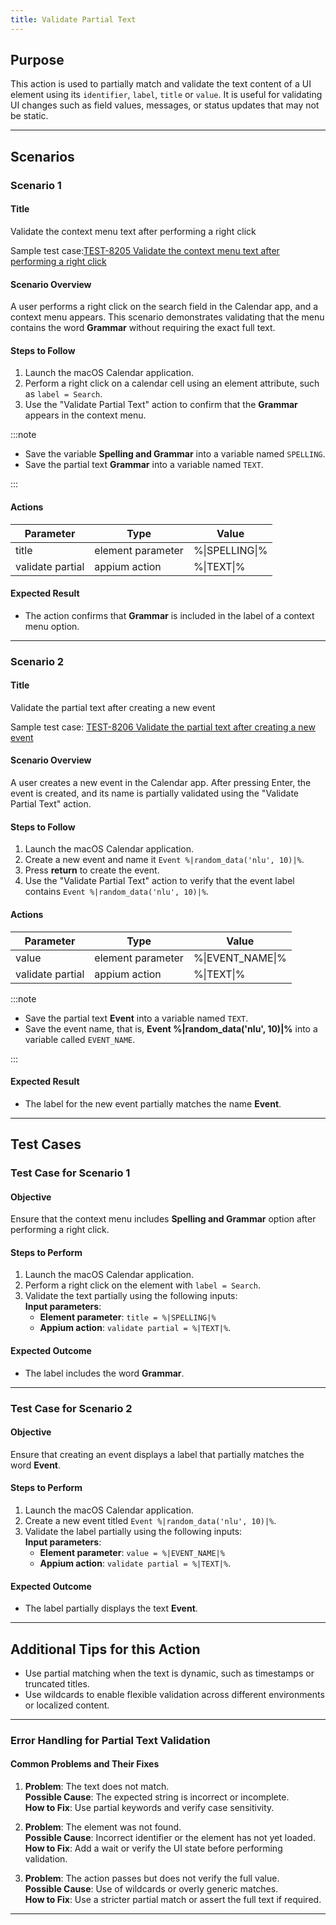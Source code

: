 ```yaml
---
title: Validate Partial Text
---
```


## Purpose
This action is used to partially match and validate the text content of a UI element using its `identifier`, `label`, `title` or `value`. It is useful for validating UI changes such as field values, messages, or status updates that may not be static.

---

## Scenarios

### Scenario 1

#### Title
Validate the context menu text after performing a right click

Sample test case:[TEST-8205 Validate the context menu text after performing a right click](https://zeuz.zeuz.ai/Home/ManageTestCases/Edit/TEST-8205/)

#### Scenario Overview
A user performs a right click on the search field in the Calendar app, and a context menu appears. This scenario demonstrates validating that the menu contains the word **Grammar** without requiring the exact full text.

#### Steps to Follow
1. Launch the macOS Calendar application.
2. Perform a right click on a calendar cell using an element attribute, such as `label = Search`.
3. Use the "Validate Partial Text" action to confirm that the **Grammar** appears in the context menu.

:::note
- Save the variable **Spelling and Grammar** into a variable named `SPELLING`.
- Save the partial text **Grammar** into a variable named `TEXT`.

:::

#### Actions

|  Parameter         |  Type               |  Value           |
|--------------------|---------------------|------------------|
|  title             |  element parameter  |  %\|SPELLING\|%  |
|  validate partial  |  appium action      |  %\|TEXT\|%      |

#### Expected Result
- The action confirms that **Grammar** is included in the label of a context menu option.

---

### Scenario 2

#### Title
Validate the partial text after creating a new event

Sample test case: [ TEST-8206 Validate the partial text after creating a new event](https://zeuz.zeuz.ai/Home/ManageTestCases/Edit/TEST-8206/)

#### Scenario Overview
A user creates a new event in the Calendar app. After pressing Enter, the event is created, and its name is partially validated using the "Validate Partial Text" action.

#### Steps to Follow
1. Launch the macOS Calendar application.
2. Create a new event and name it `Event %|random_data('nlu', 10)|%`.
3. Press **return** to create the event.
4. Use the "Validate Partial Text" action to verify that the event label contains `Event %|random_data('nlu', 10)|%`.

#### Actions

|  Parameter         |  Type               |  Value             |
|--------------------|---------------------|--------------------|
|  value             |  element parameter  |  %\|EVENT_NAME\|%  |
|  validate partial  |  appium action      |  %\|TEXT\|%        |

:::note
- Save the partial text **Event** into a variable named `TEXT`.
- Save the event name, that is, **Event %|random_data('nlu', 10)|%** into a variable called `EVENT_NAME`.

:::

#### Expected Result
- The label for the new event partially matches the name **Event**.

---

## Test Cases

### Test Case for Scenario 1

#### Objective
Ensure that the context menu includes **Spelling and Grammar** option after performing a right click.

#### Steps to Perform
1. Launch the macOS Calendar application.
2. Perform a right click on the element with `label = Search`.
3. Validate the text partially using the following inputs:  
   **Input parameters**:  
   - **Element parameter**: `title = %|SPELLING|%`
   - **Appium action**: `validate partial = %|TEXT|%`.

#### Expected Outcome
- The label includes the word **Grammar**.

---

### Test Case for Scenario 2

#### Objective
Ensure that creating an event displays a label that partially matches the word **Event**.

#### Steps to Perform
1. Launch the macOS Calendar application.
2. Create a new event titled `Event %|random_data('nlu', 10)|%`.
3. Validate the label partially using the following inputs:  
   **Input parameters**:
   - **Element parameter**: `value = %|EVENT_NAME|%`
   - **Appium action**: `validate partial = %|TEXT|%`.

#### Expected Outcome
- The label partially displays the text **Event**.

---

## Additional Tips for this Action
- Use partial matching when the text is dynamic, such as timestamps or truncated titles.
- Use wildcards to enable flexible validation across different environments or localized content.

---

### Error Handling for Partial Text Validation

#### Common Problems and Their Fixes
1. **Problem**: The text does not match.  
   **Possible Cause**: The expected string is incorrect or incomplete.  
   **How to Fix**: Use partial keywords and verify case sensitivity.

2. **Problem**: The element was not found.  
   **Possible Cause**: Incorrect identifier or the element has not yet loaded.  
   **How to Fix**: Add a wait or verify the UI state before performing validation.

3. **Problem**: The action passes but does not verify the full value.  
   **Possible Cause**: Use of wildcards or overly generic matches.  
   **How to Fix**: Use a stricter partial match or assert the full text if required.

---
